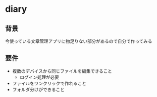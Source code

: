 # diary

## 背景

今使っている文章管理アプリに物足りない部分があるので自分で作ってみる

## 要件

- 複数のデバイスから同じファイルを編集できること
  - ログイン処理が必要
- ファイルをワンクリックで作れること
- フォルダ分けができること
